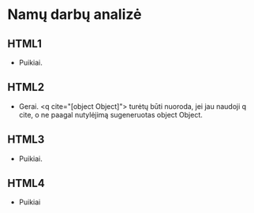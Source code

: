 # Namų darbų analizė

## HTML1

* Puikiai.

## HTML2

* Gerai. &lt;q cite="[object Object]"&gt; turėtų būti nuoroda, jei jau naudoji q cite, o ne paagal nutylėjimą sugeneruotas object Object.

## HTML3

* Puikiai.

## HTML4

* Puikiai